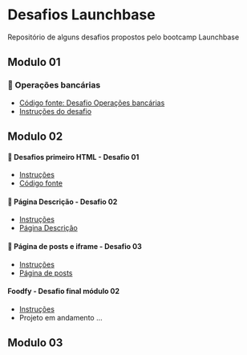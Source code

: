 # Desafios Launchbase

Repositório de alguns desafios propostos pelo bootcamp Launchbase

## Modulo 01
### :bank: Operações bancárias
- [Código fonte: Desafio Operações bancárias](https://github.com/thauany-alves/Desafios-Launchbase/blob/master/Fase-02/Modulo-01/banking_operations.js)
- [Instruções do desafio](https://github.com/Rocketseat/bootcamp-launchbase-desafios-01/blob/master/desafios/01-4-aplicacao-operacoes-bancarias.md#rocket-sobre-o-desafio)

## Modulo 02
#### :page_facing_up: Desafios primeiro HTML - Desafio 01
- [Instruções](https://github.com/Rocketseat/bootcamp-launchbase-desafios-02/blob/master/desafios/02-1-primeiro-html.md)
- [Código fonte](https://github.com/thauany-alves/Desafios-Launchbase/tree/master/Fase-02/Modulo-02/index.html)

#### :page_facing_up: Página Descrição - Desafio 02 
- [Instruções](https://github.com/rocketseat-education/bootcamp-launchbase-desafios-02/blob/master/desafios/02-2-pagina-descricao.md)
- [Página Descrição](https://github.com/thauany-alves/Desafios-Launchbase/tree/master/Fase-02/Modulo-02/index.html)

#### :page_facing_up: Página de posts e iframe - Desafio 03
- [Instruções](https://github.com/rocketseat-education/bootcamp-launchbase-desafios-02/blob/master/desafios/02-3-pagina-cursos-e-iframe.md)
- [Página de posts](https://github.com/thauany-alves/Desafios-Launchbase/tree/master/Fase-02/Modulo-02/posts.html)

#### Foodfy - Desafio final módulo 02
- [Instruções](https://github.com/rocketseat-education/bootcamp-launchbase-desafios-02/blob/master/desafios/02-foodfy.md)
- Projeto em andamento ...

## Modulo 03